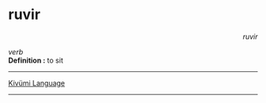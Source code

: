 
# ruvir

<div align="right"><i>ruvir</i></div>

*verb*  
**Definition :** to sit  

---

[Kivümi Language](../README.md)

---
